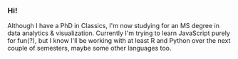 ### Hi!

Although I have a PhD in Classics, I'm now studying for an MS degree in data analytics & visualization. Currently I'm trying to learn JavaScript purely for fun(?), but I know I'll be working with at least R and Python over the next couple of semesters, maybe some other languages too.



<!--
**dkrasne/dkrasne** is a ✨ _special_ ✨ repository because its `README.md` (this file) appears on your GitHub profile.

Here are some ideas to get you started:

- 🔭 I’m currently working on ...
- 🌱 I’m currently learning ...
- 👯 I’m looking to collaborate on ...
- 🤔 I’m looking for help with ...
- 💬 Ask me about ...
- 📫 How to reach me: ...
- 😄 Pronouns: ...
- ⚡ Fun fact: ...
-->
